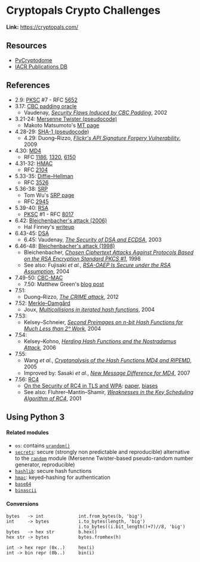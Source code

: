 # Cryptopals Crypto Challenges

**Link:** https://cryptopals.com/

## Resources

* [PyCryptodome](https://www.pycryptodome.org/en/latest/src/api.html)
* [IACR Publications DB](https://www.iacr.org/publications/access.php)

## References

* 2.9: [PKSC](https://en.wikipedia.org/wiki/PKCS) #7 - RFC [5652](https://tools.ietf.org/html/rfc5652)
* 3.17: [CBC padding oracle](https://en.wikipedia.org/wiki/Padding_oracle_attack)
  * Vaudenay, [_Security Flaws Induced by CBC Padding_](https://www.iacr.org/cryptodb/archive/2002/EUROCRYPT/2850/2850.pdf), 2002
* 3.21-24: [Mersenne Twister (pseudocode)](https://en.wikipedia.org/wiki/Mersenne_Twister)
  * Makoto Matsumoto's [MT page](http://www.math.sci.hiroshima-u.ac.jp/m-mat/MT/emt.html)
* 4.28-29: [SHA-1 (pseudocode)](https://en.wikipedia.org/wiki/SHA-1)
  * 4.29: Duong–Rizzo, [_Flickr's API Signature Forgery Vulnerability_](http://netifera.com/research/flickr_api_signature_forgery.pdf), 2009
* 4.30: [MD4](https://en.wikipedia.org/wiki/MD4)
  * RFC [1186](https://datatracker.ietf.org/doc/html/rfc1186), [1320](https://datatracker.ietf.org/doc/html/rfc1320), [6150](https://datatracker.ietf.org/doc/html/rfc6150)
* 4.31-32: [HMAC](https://en.wikipedia.org/wiki/HMAC)
  * RFC [2104](https://datatracker.ietf.org/doc/html/rfc2104)
* 5.33-35: [Diffie–Hellman](https://en.wikipedia.org/wiki/Diffie%E2%80%93Hellman_key_exchange)
  * RFC [3526](https://datatracker.ietf.org/doc/html/rfc3526/)
* 5.36-38: [SRP](https://en.wikipedia.org/wiki/Secure_Remote_Password_protocol)
  * Tom Wu's [SRP page](http://srp.stanford.edu/)
  * RFC [2945](https://datatracker.ietf.org/doc/html/rfc2945)
* 5.39-40: [RSA](https://en.wikipedia.org/wiki/RSA_(cryptosystem))
  * [PKSC](https://en.wikipedia.org/wiki/PKCS) #1 - RFC [8017](https://www.rfc-editor.org/rfc/rfc3447.html)
* 6.42: [Bleichenbacher's attack (2006)](https://en.wikipedia.org/wiki/Daniel_Bleichenbacher)
  * Hal Finney's [writeup](https://mailarchive.ietf.org/arch/msg/openpgp/5rnE9ZRN1AokBVj3VqblGlP63QE/)
* 6.43-45: [DSA](https://en.wikipedia.org/wiki/Digital_Signature_Algorithm)
  * 6.45: Vaudenay, [_The Security of DSA and ECDSA_](https://www.iacr.org/archive/pkc2003/25670309/25670309.pdf), 2003
* 6.46-48: [Bleichenbacher's attack (1998)](https://en.wikipedia.org/wiki/Adaptive_chosen-ciphertext_attack#Practical_attacks)
  * Bleichenbacher, [_Chosen Ciphertext Attacks Against Protocols Based on the RSA Encryption Standard PKCS #1_](https://link.springer.com/content/pdf/10.1007%2FBFb0055716.pdf), 1998
  * See also: Fujisaki _et al._, [_RSA-OAEP Is Secure under the RSA Assumption_](https://www.di.ens.fr/~pointche/Documents/Papers/2004_joc.pdf), 2004
* 7.49-50: [CBC-MAC](https://en.wikipedia.org/wiki/CBC-MAC)
  * 7.50: Matthew Green's [blog post](https://blog.cryptographyengineering.com/2013/02/15/why-i-hate-cbc-mac/)
* 7.51:
  * Duong–Rizzo, [_The CRIME attack_](http://netifera.com/research/crime/CRIME_ekoparty2012.pdf), 2012
* 7.52: [Merkle–Damgård](https://en.wikipedia.org/wiki/Merkle%E2%80%93Damg%C3%A5rd_construction)
  * Joux, [_Multicollisions in iterated hash functions_](https://www.iacr.org/archive/crypto2004/31520306/multicollisions.pdf), 2004
* 7.53:
  * Kelsey–Schneier, [_Second Preimages on n-bit Hash Functions for Much Less than 2ⁿ Work_](https://eprint.iacr.org/2004/304.pdf), 2004
* 7.54:
  * Kelsey–Kohno, [_Herding Hash Functions and the Nostradamus Attack_](https://homes.cs.washington.edu/~yoshi/papers/EC06/herding.pdf), 2006
* 7.55:
  * Wang _et al._, [_Cryptanalysis of the Hash Functions MD4 and RIPEMD_](https://www.iacr.org/archive/eurocrypt2005/34940001/34940001.pdf), 2005
  * Improved by: Sasaki _et al._, [_New Message Difference for MD4_](https://www.iacr.org/archive/fse2007/45930331/45930331.pdf), 2007
* 7.56: [RC4](https://en.wikipedia.org/wiki/RC4)
  * [On the Security of RC4 in TLS and WPA](http://www.isg.rhul.ac.uk/tls/): [paper](http://www.isg.rhul.ac.uk/tls/RC4biases.pdf), [biases](http://www.isg.rhul.ac.uk/tls/biases.pdf)
  * See also: Fluhrer–Mantin–Shamir, [_Weaknesses in the Key Scheduling Algorithm of RC4_](https://link.springer.com/content/pdf/10.1007%2F3-540-45537-X_1.pdf), 2001

## Using Python 3

#### Related modules

* `os`: contains [`urandom()`](https://docs.python.org/3/library/os.html#os.urandom)
* [`secrets`](https://docs.python.org/3/library/secrets.html): secure (strongly non predictable and reproducible) alternative to the [`random`](https://docs.python.org/3/library/random.html) module (Mersenne Twister-based pseudo-random number generator, reproducible)
* [`hashlib`](https://docs.python.org/3/library/hashlib.html): secure hash functions
* [`hmac`](https://docs.python.org/3/library/hmac.html): keyed-hashing for authentication
* [`base64`](https://docs.python.org/3/library/base64.html)
* [`binascii`](https://docs.python.org/3/library/binascii.html)

#### Conversions

```
bytes   -> int             int.from_bytes(b, 'big')
int     -> bytes           i.to_bytes(length, 'big')
                           i.to_bytes((i.bit_length()+7)//8, 'big')
bytes   -> hex str         b.hex()
hex str -> bytes           bytes.fromhex(h)
```

```
int -> hex repr (0x..)     hex(i)
int -> bin repr (0b..)     bin(i)
```
